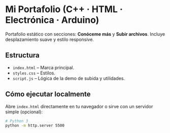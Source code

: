 # Mi Portafolio (C++ · HTML · Electrónica · Arduino)

Portafolio estático con secciones: **Conóceme más** y **Subir archivos**. Incluye desplazamiento suave y estilo responsive.

## Estructura
- `index.html` – Marca principal.
- `styles.css` – Estilos.
- `script.js` – Lógica de la demo de subida y utilidades.

## Cómo ejecutar localmente
Abre `index.html` directamente en tu navegador o sirve con un servidor simple (opcional):
```bash
# Python 3
python -m http.server 5500